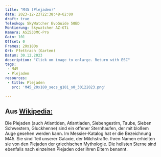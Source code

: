 ```yaml
--- 
title: "M45 (Plejaden)" 
date: 2023-12-23T22:38:48+02:00 
draft: true 
Teleskop: SkyWatcher EvoGuide 50ED
Montierung: Skywatcher AZ-GTi
Kamera: ASI533MC-Pro
Gain: 101
Offset: 0
Frames: 20x180s
Ort: Pfettrach (Garten)
Datum: 30.12.2023
description: "Click on image to enlarge. Return with ESC" 
tags:
 - M45
 - Plejaden
resources:
 - title: Plejaden
   src: 'M45_20x180_secs_g101_o0_30122023.png'

---
```


## Aus [Wikipedia:](https://de.wikipedia.org/wiki/Plejaden)
Die Plejaden (auch Atlantiden, Atlantiaden, Siebengestirn, Taube, Sieben Schwestern, Gluckhenne) sind ein offener Sternhaufen, der mit bloßem Auge gesehen werden kann. Im Messier-Katalog hat er die Bezeichnung M45. Sie sind Teil unserer Galaxie, der Milchstraße. Ihren Namen erhielten sie von den Plejaden der griechischen Mythologie. Die hellsten Sterne sind ebenfalls nach einzelnen Plejaden oder ihren Eltern benannt.
